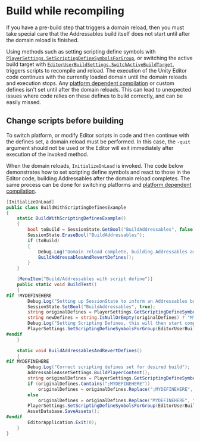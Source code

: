 # Build while recompiling

If you have a pre-build step that triggers a domain reload, then you must take special care that the Addressables build itself does not start until after the domain reload is finished.

Using methods such as setting scripting define symbols with [`PlayerSettings.SetScriptingDefineSymbolsForGroup`](https://docs.unity3d.com/ScriptReference/PlayerSettings.SetScriptingDefineSymbolsForGroup.html), or switching the active build target with [`EditorUserBuildSettings.SwitchActiveBuildTarget`](https://docs.unity3d.com/ScriptReference/EditorUserBuildSettings.SwitchActiveBuildTarget.html), triggers scripts to recompile and reload. The execution of the Unity Editor code continues with the currently loaded domain until the domain reloads and execution stops. Any [platform dependent compilation](https://docs.unity3d.com/Manual/PlatformDependentCompilation.html) or custom defines isn't set until after the domain reloads. This can lead to unexpected issues where code relies on these defines to build correctly, and can be easily missed.

## Change scripts before building

To switch platform, or modify Editor scripts in code and then continue with the defines set, a domain reload must be performed. In this case, the `-quit` argument should not be used or the Editor will exit immediately after execution of the invoked method.

When the domain reloads, `InitializeOnLoad` is invoked. The code below demonstrates how to set scripting define symbols and react to those in the Editor code, building Addressables after the domain reload completes. The same process can be done for switching platforms and [platform dependent compilation](https://docs.unity3d.com/Manual/PlatformDependentCompilation.html).

```c#
[InitializeOnLoad]
public class BuildWithScriptingDefinesExample
{
    static BuildWithScriptingDefinesExample()
    {
        bool toBuild = SessionState.GetBool("BuildAddressables", false);
        SessionState.EraseBool("BuildAddressables");
        if (toBuild)
        {
            Debug.Log("Domain reload complete, building Addressables as requested");
            BuildAddressablesAndRevertDefines();
        }
    }

    [MenuItem("Build/Addressables with script define")]
    public static void BuildTest()
    {
#if !MYDEFINEHERE
        Debug.Log("Setting up SessionState to inform an Addressables build is requested on next Domain Reload");
        SessionState.SetBool("BuildAddressables", true);
        string originalDefines = PlayerSettings.GetScriptingDefineSymbolsForGroup(EditorUserBuildSettings.selectedBuildTargetGroup);
        string newDefines = string.IsNullOrEmpty(originalDefines) ? "MYDEFINEHERE" : originalDefines + ";MYDEFINEHERE";
        Debug.Log("Setting Scripting Defines, this will then start compiling and begin a domain reload of the Editor Scripts.");
        PlayerSettings.SetScriptingDefineSymbolsForGroup(EditorUserBuildSettings.selectedBuildTargetGroup, newDefines);
#endif
    }

    static void BuildAddressablesAndRevertDefines()
    {
#if MYDEFINEHERE
        Debug.Log("Correct scripting defines set for desired build");
        AddressableAssetSettings.BuildPlayerContent();
        string originalDefines = PlayerSettings.GetScriptingDefineSymbolsForGroup(EditorUserBuildSettings.selectedBuildTargetGroup);
        if (originalDefines.Contains(";MYDEFINEHERE"))
            originalDefines = originalDefines.Replace(";MYDEFINEHERE", "");
        else
            originalDefines = originalDefines.Replace("MYDEFINEHERE", "");
        PlayerSettings.SetScriptingDefineSymbolsForGroup(EditorUserBuildSettings.selectedBuildTargetGroup, originalDefines);
        AssetDatabase.SaveAssets();
#endif
        EditorApplication.Exit(0);
    }
}
``` 
